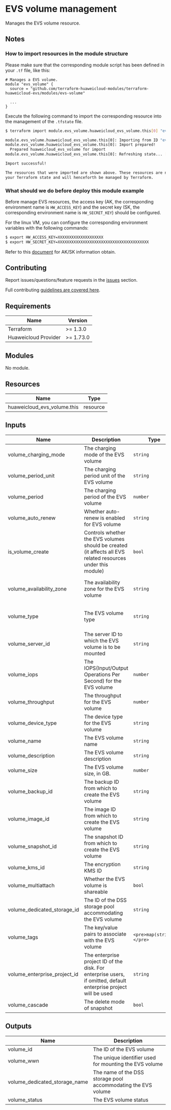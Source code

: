 # EVS volume management

Manages the EVS volume resource.

## Notes

### How to import resources in the module structure

Please make sure that the corresponding module script has been defined in your `.tf` file, like this:

```hcl
# Manages a EVS volume.
module "evs_volume" {
  source = "github.com/terraform-huaweicloud-modules/terraform-huaweicloud-evs/modules/evs-volume"

  ...
}
```

Execute the following command to import the corresponding resource into the management of the `.tfstate` file.

```bash
$ terraform import module.evs_volume.huaweicloud_evs_volume.this[0] "evs_volume_id"

module.evs_volume.huaweicloud_evs_volume.this[0]: Importing from ID "evs_volume_id"...
module.evs_volume.huaweicloud_evs_volume.this[0]: Import prepared!
  Prepared huaweicloud_evs_volume for import
module.evs_volume.huaweicloud_evs_volume.this[0]: Refreshing state... [id=evs_volume_id]

Import successful!

The resources that were imported are shown above. These resources are now in
your Terraform state and will henceforth be managed by Terraform.
```

### What should we do before deploy this module example

Before manage EVS resources, the access key (AK, the corresponding environment name is `HW_ACCESS_KEY`) and the secret
key (SK, the corresponding environment name is `HW_SECRET_KEY`) should be configured.

For the linux VM, you can configure the corresponding environment variables with the following commands:

```bash
$ export HW_ACCESS_KEY=XXXXXXXXXXXXXXXXXXXX
$ export HW_SECRET_KEY=XXXXXXXXXXXXXXXXXXXXXXXXXXXXXXXXXXXXXXXX
```

Refer to this [document](https://support.huaweicloud.com/intl/en-us/devg-apisign/api-sign-provide-aksk.html) for AK/SK
information obtain.

## Contributing

Report issues/questions/feature requests in
the [issues](https://github.com/terraform-huaweicloud-modules/terraform-huaweicloud-evs/issues/new)
section.

Full contributing [guidelines are covered here](../../.github/how_to_contribute.md).

## Requirements

| Name                 | Version   |
|----------------------|-----------|
| Terraform            | >= 1.3.0  |
| Huaweicloud Provider | >= 1.73.0 |

## Modules

No module.

## Resources

| Name                        | Type     |
|-----------------------------|----------|
| huaweicloud_evs_volume.this | resource |

## Inputs

<!-- markdownlint-disable MD013 -->
| Name                         | Description                                                                                                      | Type                     | Default |                     Required                      |
|------------------------------|------------------------------------------------------------------------------------------------------------------|--------------------------|:-------:|:-------------------------------------------------:|
| volume_charging_mode         | The charging mode of the EVS volume                                                                              | `string`                 | `null`  |                         N                         |
| volume_period_unit           | The charging period unit of the EVS volume                                                                       | `string`                 | `null`  |                         N                         |
| volume_period                | The charging period of the EVS volume                                                                            | `number`                 | `null`  |                         N                         |
| volume_auto_renew            | Whether auto-renew is enabled for EVS volume                                                                     | `string`                 | `null`  |                         N                         |
| is_volume_create             | Controls whether the EVS volumes should be created (it affects all EVS related resources under this module)      | `bool`                   | `true`  |                         N                         |
| volume_availability_zone     | The availability zone for the EVS volume                                                                         | `string`                 | `null`  | Y (Unless is_volume_create is specified as false) |
| volume_type                  | The EVS volume type                                                                                              | `string`                 | `null`  | Y (Unless is_volume_create is specified as false) |
| volume_server_id             | The server ID to which the EVS volume is to be mounted                                                           | `string`                 | `null`  |                         N                         |
| volume_iops                  | The IOPS(Input/Output Operations Per Second) for the EVS volume                                                  | `number`                 | `null`  |                         N                         |
| volume_throughput            | The throughput for the EVS volume                                                                                | `number`                 | `null`  |                         N                         |
| volume_device_type           | The device type for the EVS volume                                                                               | `string`                 | `null`  |                         N                         |
| volume_name                  | The EVS volume name                                                                                              | `string`                 | `null`  |                         N                         |
| volume_description           | The EVS volume description                                                                                       | `string`                 | `null`  |                         N                         |
| volume_size                  | The EVS volume size, in GB.                                                                                      | `number`                 | `null`  |                         N                         |
| volume_backup_id             | The backup ID from which to create the EVS volume                                                                | `string`                 | `null`  |                         N                         |
| volume_image_id              | The image ID from which to create the EVS volume                                                                 | `string`                 | `null`  |                         N                         |
| volume_snapshot_id           | The snapshot ID from which to create the EVS volume                                                              | `string`                 | `null`  |                         N                         |
| volume_kms_id                | The encryption KMS ID                                                                                            | `string`                 | `null`  |                         N                         |
| volume_multiattach           | Whether the EVS volume is shareable                                                                              | `bool`                   | `null`  |                         N                         |
| volume_dedicated_storage_id  | The ID of the DSS storage pool accommodating the EVS volume                                                      | `string`                 | `null`  |                         N                         |
| volume_tags                  | The key/value pairs to associate with the EVS volume                                                             | `<pre>map(string)</pre>` | `null`  |                         N                         |
| volume_enterprise_project_id | The enterprise project ID of the disk. For enterprise users, if omitted, default enterprise project will be used | `string`                 | `null`  |                         N                         |
| volume_cascade               | The delete mode of snapshot                                                                                      | `bool`                   | `null`  |                         N                         |
<!-- markdownlint-enable MD013 -->

## Outputs

| Name                          | Description                                                   |
|-------------------------------|---------------------------------------------------------------|
| volume_id                     | The ID of the EVS volume                                      |
| volume_wwn                    | The unique identifier used for mounting the EVS volume        |
| volume_dedicated_storage_name | The name of the DSS storage pool accommodating the EVS volume |
| volume_status                 | The EVS volume status                                         |
